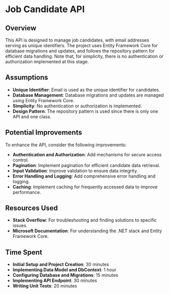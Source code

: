 # Job Candidate API

## Overview

This API is designed to manage job candidates, with email addresses serving as unique identifiers. The project uses Entity Framework Core for database migrations and updates, and follows the repository pattern for efficient data handling. Note that, for simplicity, there is no authentication or authorization implemented at this stage.

## Assumptions
- **Unique Identifier**: Email is used as the unique identifier for candidates.
- **Database Management**: Database migrations and updates are managed using Entity Framework Core.
- **Simplicity**: No authentication or authorization is implemented.
- **Design Pattern**: The repository pattern is used since there is only one API and one class.

## Potential Improvements
To enhance the API, consider the following improvements:
- **Authentication and Authorization**: Add mechanisms for secure access control.
- **Pagination**: Implement pagination for efficient candidate data retrieval.
- **Input Validation**: Improve validation to ensure data integrity.
- **Error Handling and Logging**: Add comprehensive error handling and logging.
- **Caching**: Implement caching for frequently accessed data to improve performance.

## Resources Used
- **Stack Overflow**: For troubleshooting and finding solutions to specific issues.
- **Microsoft Documentation**: For understanding the .NET stack and Entity Framework Core.

## Time Spent
- **Initial Setup and Project Creation**: 30 minutes
- **Implementing Data Model and DbContext**: 1 hour
- **Configuring Database and Migrations**: 15 minutes
- **Implementing API Endpoint**: 30 minutes
- **Writing Unit Tests**: 20 minutes
